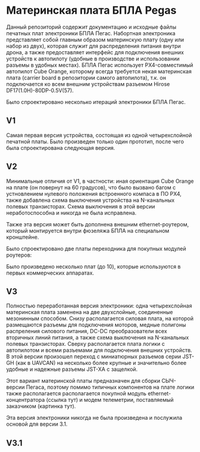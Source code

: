 # Материнская плата БПЛА Pegas

Данный репозиторий содержит документацию и исходные файлы печатных плат электроники БПЛА Пегас.
Набортная электроника представляет собой главным образом материнскую плату (одну или набор из двух), которая служит для распределения питания внутри дрона, а также предоставляет интерфейс для подключения внешних устройств к автопилоту (удобные в производстве и использовании разъемы в удобных местах). БПЛА Пегас использует PX4-совместимый автопилот Cube Orange, которому всегда требуется некая материнская плата (carrier board в репозитории самого автопилота), т.к. он подключается ко всем внешним устройствам разъемом Hirose DF17(1.0H)-80DP-0.5V(57).

Было спроектировано несколько итераций электроники БПЛА Пегас.
## V1 
Самая первая версия устройства, состоящая из одной четырехслойной печатной платы.
Было произведен только один прототип, после чего была спроектирована следующая версия.

## V2
Минимальные отличия от V1, в частности: иная ориентация Cube Orange на плате (он повернут на 60 градусов), что было вызвано багом с устновлением нулевого положения встроенного компаса в ПО PX4, также добавлена схема выключения устройства на N-канальных полевых транзисторах. Схема выключения в этой версии неработоспособна и никогда не была исправлена. 

Также эта версия может быть дополнена внешним ethernet-роутером, который монтируется внутри фюзеляжа БПЛА на специальном кронштейне.

Было спроектировано две платы переходника для покупных модулей роутеров:

Было произведено несколько плат (до 10), которые используются в первых коммерческих аппаратах.

## V3
Полностью переработанная версия электроники: одна четырехслойная материнская плата  заменена на две двухслойные, соединенные мезонинным способом. Снизу располагается силовая плата, на которой размещаются разъемы для подключения моторов, медные полигоны распреления силового питания, DC-DC преобразователи всех вторичных линий питания, а также схема выключения на N-канальных полевых транзисторах. Сверху располагается плата логики с автопилотом и всеми разъемами для подключения внешних устройств. В этой версии произошел переход с миниатюрных разъемов серии JST-GH (как в UAVCAN) на несколько более крупные и значительно более удобные и надежные разъемы JST-XA с защелкой. 

Этот вариант материнской платы предназначен для сборки СЫЧ-версии Пегаса, поэтому помимо типичных компонентов на плате логики также располагается располагается покупной модуль ethernet-концентратора (ссылка тут) и модем телеметрии, поставляемый заказчиком (картинка тут).

Эта версия электроники никогда не была произведена и послужила основой для версии 3.1.

## V3.1
